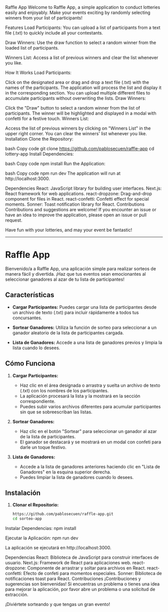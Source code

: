 Raffle App
Welcome to Raffle App, a simple application to conduct lotteries easily and enjoyably. Make your events exciting by randomly selecting winners from your list of participants!

Features
Load Participants: You can upload a list of participants from a text file (.txt) to quickly include all your contestants.

Draw Winners: Use the draw function to select a random winner from the loaded list of participants.

Winners List: Access a list of previous winners and clear the list whenever you like.

How It Works
Load Participants:

Click on the designated area or drag and drop a text file (.txt) with the names of the participants.
The application will process the list and display it in the corresponding section.
You can upload multiple different files to accumulate participants without overwriting the lists.
Draw Winners:

Click the "Draw" button to select a random winner from the list of participants.
The winner will be highlighted and displayed in a modal with confetti for a festive touch.
Winners List:

Access the list of previous winners by clicking on "Winners List" in the upper right corner.
You can clear the winners' list whenever you like.
Installation
Clone the Repository:

bash
Copy code
git clone https://github.com/pablosecuen/raffle-app
cd lottery-app
Install Dependencies:

bash
Copy code
npm install
Run the Application:

bash
Copy code
npm run dev
The application will run at http://localhost:3000.

Dependencies
React: JavaScript library for building user interfaces.
Next.js: React framework for web applications.
react-dropzone: Drag-and-drop component for files in React.
react-confetti: Confetti effect for special moments.
Sonner: Toast notification library for React.
Contributions
Contributions and suggestions are welcome! If you encounter an issue or have an idea to improve the application, please open an issue or pull request.

Have fun with your lotteries, and may your event be fantastic!



-----------------------------------------------------------------------------------------------------------------------------------------------------------
# Raffle App

Bienvenido/a a Raffle App, una aplicación simple para realizar sorteos de manera fácil y divertida. ¡Haz que tus eventos sean emocionantes al seleccionar ganadores al azar de tu lista de participantes!

## Características

- **Cargar Participantes:** Puedes cargar una lista de participantes desde un archivo de texto (.txt) para incluir rápidamente a todos tus concursantes.

- **Sortear Ganadores:** Utiliza la función de sorteo para seleccionar a un ganador aleatorio de la lista de participantes cargada.

- **Lista de Ganadores:** Accede a una lista de ganadores previos y limpia la lista cuando lo desees.

## Cómo Funciona

1. **Cargar Participantes:**
   - Haz clic en el área designada o arrastra y suelta un archivo de texto (.txt) con los nombres de los participantes.
   - La aplicación procesará la lista y la mostrará en la sección correspondiente.
   - Puedes subir varios archivos diferentes para acumular participantes sin que se sobreescriban las listas.

2. **Sortear Ganadores:**
   - Haz clic en el botón "Sortear" para seleccionar un ganador al azar de la lista de participantes.
   - El ganador se destacará y se mostrará en un modal con confeti para darle un toque festivo.

3. **Lista de Ganadores:**
   - Accede a la lista de ganadores anteriores haciendo clic en "Lista de Ganadores" en la esquina superior derecha.
   - Puedes limpiar la lista de ganadores cuando lo desees.

## Instalación

1. **Clonar el Repositorio:**
   ```bash
   https://github.com/pablosecuen/raffle-app.git
   cd sorteo-app


Instalar Dependencias:
npm install

Ejecutar la Aplicación:
npm run dev


La aplicación se ejecutará en http://localhost:3000.

Dependencias
React: Biblioteca de JavaScript para construir interfaces de usuario.
Next.js: Framework de React para aplicaciones web.
react-dropzone: Componente de arrastrar y soltar para archivos en React.
react-confetti: Efecto de confeti para momentos especiales.
Sonner: Biblioteca de notificaciones toast para React.
Contribuciones
¡Contribuciones y sugerencias son bienvenidas! Si encuentras un problema o tienes una idea para mejorar la aplicación, por favor abre un problema o una solicitud de extracción.

¡Diviértete sorteando y que tengas un gran evento!



